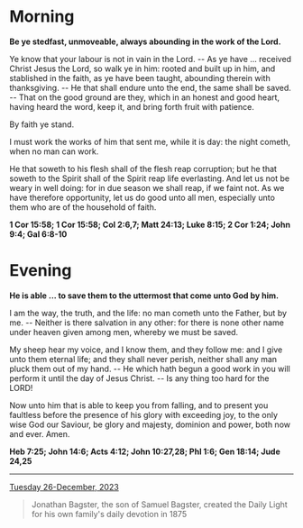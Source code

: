 # Morning

**Be ye stedfast, unmoveable, always abounding in the work of the Lord.**
 
Ye know that your labour is not in vain in the Lord. -- As ye have ... received Christ Jesus the Lord, so walk ye in him: rooted and built up in him, and stablished in the faith, as ye have been taught, abounding therein with thanksgiving. -- He that shall endure unto the end, the same shall be saved. -- That on the good ground are they, which in an honest and good heart, having heard the word, keep it, and bring forth fruit with patience.
 
By faith ye stand.
 
I must work the works of him that sent me, while it is day: the night cometh, when no man can work.
 
He that soweth to his flesh shall of the flesh reap corruption; but he that soweth to the Spirit shall of the Spirit reap life everlasting. And let us not be weary in well doing: for in due season we shall reap, if we faint not. As we have therefore opportunity, let us do good unto all men, especially unto them who are of the household of faith.  

**1 Cor 15:58; 1 Cor 15:58; Col 2:6,7; Matt 24:13; Luke 8:15; 2 Cor 1:24; John 9:4; Gal 6:8-10**

# Evening

**He is able ... to save them to the uttermost that come unto God by him.**
 
I am the way, the truth, and the life: no man cometh unto the Father, but by me. -- Neither is there salvation in any other: for there is none other name under heaven given among men, whereby we must be saved.
 
My sheep hear my voice, and I know them, and they follow me: and I give unto them eternal life; and they shall never perish, neither shall any man pluck them out of my hand. -- He which hath begun a good work in you will perform it until the day of Jesus Christ. -- Is any thing too hard for the LORD!
 
Now unto him that is able to keep you from falling, and to present you faultless before the presence of his glory with exceeding joy, to the only wise God our Saviour, be glory and majesty, dominion and power, both now and ever. Amen.  

**Heb 7:25; John 14:6; Acts 4:12; John 10:27,28; Phl 1:6; Gen 18:14; Jude 24,25**

---

[Tuesday 26-December, 2023](https://t.me/s/daily_light)

> Jonathan Bagster, the son of Samuel Bagster, created the Daily Light for his own family's daily devotion in 1875

